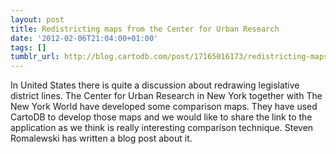 ```yaml
---
layout: post
title: Redistricting maps from the Center for Urban Research
date: '2012-02-06T21:04:00+01:00'
tags: []
tumblr_url: http://blog.cartodb.com/post/17165016173/redistricting-maps-from-the-center-for-urban-research
---
```

In United States there is quite a discussion about redrawing legislative district lines. The Center for Urban Research in New York together with The New York World have developed some comparison maps. They have used CartoDB to develop those maps and we would like to share the link to the application as we think is really interesting comparison technique. Steven Romalewski has written a blog post about it.
